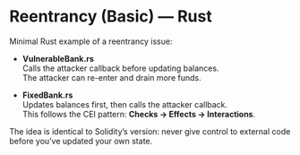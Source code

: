 # Reentrancy (Basic) — Rust

Minimal Rust example of a reentrancy issue:

- **VulnerableBank.rs**  
  Calls the attacker callback before updating balances.  
  The attacker can re-enter and drain more funds.

- **FixedBank.rs**  
  Updates balances first, then calls the attacker callback.  
  This follows the CEI pattern: **Checks → Effects → Interactions**.

The idea is identical to Solidity’s version: never give control to external
code before you’ve updated your own state.
